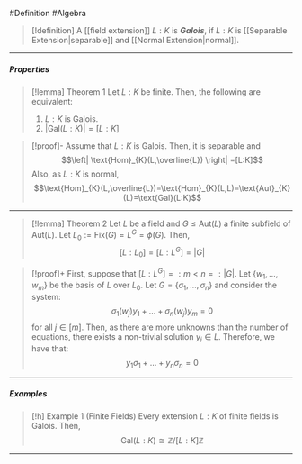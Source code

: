 #Definition #Algebra 

> [!definition]
> A [[field extension]] $L:K$ is ***Galois***, if $L:K$ is [[Separable Extension|separable]] and [[Normal Extension|normal]].
---
##### Properties
> [!lemma] Theorem 1
> Let $L:K$ be finite. Then, the following are equivalent:
> 1. $L:K$ is Galois.
> 2. $\left| \text{Gal}(L:K) \right|=[L:K]$

> [!proof]-
> Assume that $L:K$ is Galois. Then, it is separable and $$\left| \text{Hom}_{K}(L,\overline{L}) \right| =[L:K]$$Also, as $L:K$ is normal, $$\text{Hom}_{K}(L,\overline{L})=\text{Hom}_{K}(L,L)=\text{Aut}_{K}(L)=\text{Gal}(L:K)$$
---
> [!lemma] Theorem 2
> Let $L$ be a field and $G\leq \text{Aut}(L)$ a finite subfield of $\text{Aut}(L)$. Let $L_{0}:=\text{Fix}(G)=L^G=\phi(G)$. Then, $$[L:L_{0}]=[L:L^G]=\left| G \right| $$

> [!proof]+
> First, suppose that $[L:L^G]=:m<n=:\left| G \right|$. Let $\{ w_{1},\dots,w_{m} \}$ be the basis of $L$ over $L_{0}$. Let $G=\{ \sigma_{1},\dots,\sigma_{n} \}$ and consider the system: $$\sigma_{1}(w_{j})y_{1}+\dots+\sigma_{n}(w_{j})y_{m}=0$$for all $j\in [m]$. Then, as there are more unknowns than the number of equations, there exists a non-trivial solution $y_{i}\in L$. Therefore, we have that: $$y_{1}\sigma_{1}+\dots+y_{n}\sigma_{n}=0$$
---
##### Examples
> [!h] Example 1 (Finite Fields)
> Every extension $L:K$ of finite fields is Galois. Then, $$\text{Gal}(L:K)\cong \mathbb{Z} / {[L:K]\mathbb{Z}}$$
---
